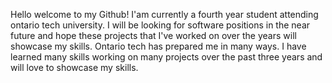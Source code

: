Hello welcome to my Github! 
I'am currently a fourth year student attending ontario tech university. I will be looking for software positions in the near 
future and hope these projects that I've worked on over the years will showcase my skills. Ontario tech has prepared me in many ways. 
I have learned many skills working on many projects over the past three years and will love to showcase my skills. 
